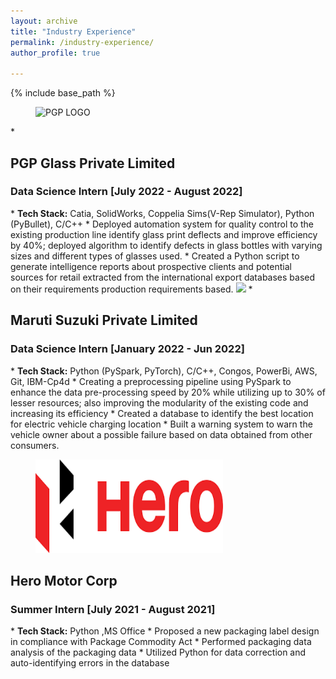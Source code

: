 ```yaml
---
layout: archive
title: "Industry Experience"
permalink: /industry-experience/
author_profile: true

---
```


{% include base_path %}

<figure>
  <img src="/images/PGP_Logo.png" alt="PGP LOGO" style="width:100px;height:200px;">
  </figure>
* <h2>PGP Glass Private Limited</h2>
  <h3>Data Science Intern [July 2022 - August 2022]</h3>
  * <b>Tech Stack:</b> Catia, SolidWorks, Coppelia Sims(V-Rep Simulator), Python (PyBullet), C/C++
    * Deployed automation system for quality control to the existing production line identify glass print deflects and improve efficiency by 40%; deployed algorithm to identify defects in glass bottles with varying sizes and different types of glasses used.
    * Created a Python script to generate intelligence reports about prospective clients and potential sources for retail extracted from the international export databases based on their requirements production requirements based.

<!-- <figure>
  <img src="/images/MS_Logo.png" alt = "Maruti" style="width:300px;height:150px;">
  </figure> -->
   <img src="a.jpg" onmouseover="this.src='b.jpg'" onmouseout="this.src='/images/MS_Logo.png'" /> 
* <h2>Maruti Suzuki Private Limited</h2>
  <h3>Data Science Intern [January 2022 - Jun 2022]</h3>
  * <b>Tech Stack:</b> Python (PySpark, PyTorch), C/C++, Congos, PowerBi, AWS, Git, IBM-Cp4d 
    * Creating a preprocessing pipeline using PySpark to enhance the data pre-processing speed by 20% while utilizing up to 30% of lesser resources; also improving the modularity of the existing code and increasing its efficiency 
    * Created a database to identify the best location for electric vehicle charging location
    * Built a warning system to warn the vehicle owner about a possible failure based on data obtained from other consumers.


<figure>
  <img src="/images/Hero_Logo.png" alt= "Hero" style="width:300px;height:150px;">
  </figure>
<h2>Hero Motor Corp</h2>
  <h3>Summer Intern [July 2021 - August 2021]</h3>
  * <b>Tech Stack:</b> Python ,MS Office 
  * Proposed a new packaging label design in compliance with Package Commodity Act
  * Performed packaging data analysis of the packaging data
  * Utilized Python for data correction and auto-identifying errors in the database

